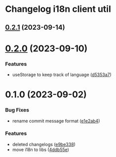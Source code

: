 # Changelog i18n client util

## [0.2.1](https://github.com/sauldeleon/portfolio-blog/compare/i18n-client-0.2.0...i18n-client-0.2.1) (2023-09-14)

# [0.2.0](https://github.com/sauldeleon/portfolio-blog/compare/i18n-client-0.1.0...i18n-client-0.2.0) (2023-09-10)

### Features

- useStorage to keep track of language ([d5353a7](https://github.com/sauldeleon/portfolio-blog/commit/d5353a7607a0744d8910b961bc7fb4d348b14614))

# 0.1.0 (2023-09-02)

### Bug Fixes

- rename commit message format ([e1e2ab4](https://github.com/sauldeleon/portfolio-blog/commit/e1e2ab404bbd2c32f3508d1ed8197b3fbff93cb9))

### Features

- deleted changelogs ([e9be338](https://github.com/sauldeleon/portfolio-blog/commit/e9be33836ee47b6505ad94d21f4be21855a7fa0d))
- move i18n to libs ([4ddb55e](https://github.com/sauldeleon/portfolio-blog/commit/4ddb55e2fb66baf2dffbe86306ce05156e84c60e))
